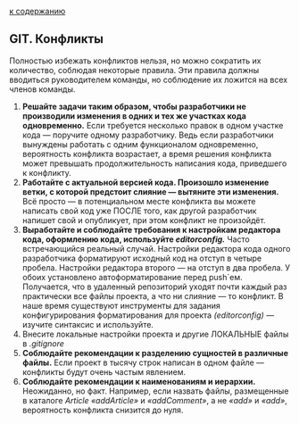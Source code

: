 [к содержанию](./readme.md)

## GIT. Конфликты

Полностью избежать конфликтов нельзя, но можно сократить их количество, соблюдая некоторые правила. Эти правила должны вводиться руководителем команды, но соблюдение их ложится на всех членов команды.
  1. **Решайте задачи таким образом, чтобы разработчики не производили изменения в одних и тех же участках кода одновременно.** 
Если требуется несколько правок в одном участке кода — поручите одному разработчику. Ведь если разработчики вынуждены работать с одним функционалом одновременно, вероятность конфликта возрастает, а время решения конфликта может превышать продолжительность написания кода, приведшего к конфликту.
2. **Работайте с актуальной версией кода. Произошло изменение ветки, с которой предстоит слияние — вытяните эти изменения.**
Всё просто — в потенциальном месте конфликта вы можете написать свой код уже ПОСЛЕ того, как другой разработчик напишет свой и опубликует, при этом конфликт не произойдёт.
3. **Выработайте и соблюдайте требования к настройкам редактора кода, оформлению кода, используйте *editorconfig.***
Часто встречающийся реальный случай. Настройки редактора кода одного разработчика форматируют исходный код на отступ в четыре пробела. Настройки редактора второго — на отступ в два пробела. У обоих установлено автоформатирование перед push`ем. Получается, что в удаленный репозиторий уходят почти каждый раз практически все файлы проекта, а что ни слияние — то конфликт. В наше время существуют инструменты для задания конфигурирования форматирования для проекта *(editorconfig)* — изучите синтаксис и используйте.
4. Внесите локальные настройки проекта и другие ЛОКАЛЬНЫЕ файлы в *.gitignore*
5. **Соблюдайте рекомендации к разделению сущностей в различные файлы.**
Если проект в тысячу строк написан в одном файле — конфликты будут очень частым явлением.
6. **Соблюдайте рекомендации к наименованиям и иерархии.**
Неожиданно, но факт. Например, если назвать файлы, размещенные в каталоге *Article «addArticle»* и *«addComment»*, а не *«add»* и *«add»*, вероятность конфликта снизится до нуля.
